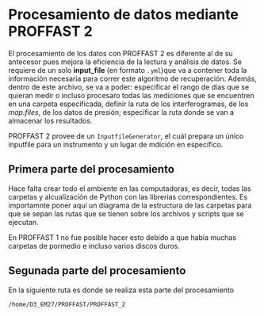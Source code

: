 # Procesamiento de datos mediante PROFFAST 2

El procesamiento de los datos con PROFFAST 2 es diferente al de su antecesor pues mejora la eficiencia de la lectura y análisis de datos. Se requiere de un solo __input_file__ (en formato `.yml`)que va a contener toda la información necesaria para correr este algoritmo de recuperación. Además, dentro de este archivo, se va a poder: especificar el rango de días que se quieran medir o incluso procesaro todas las mediciones que se encuentren en una carpeta especificada, definir la ruta de los interferogramas, de los _map.files_, de los datos de presión; especificar la ruta donde se van a almacenar los resultados. 

PROFFAST 2 provee de un `InputfileGenerator`, el cuál prepara un único inputfile para un instrumento y un lugar de mdición en específico. 


## Primera parte del procesamiento

Hace falta crear todo el ambiente en las computadoras, es decir, todas las carpetas y alcualización de Python con las librerias correspondientes. Es importamnte poner aquí un diagrama de la estructura de las carpetas para que se sepan las rutas que se tienen sobre los archivos y scripts que se ejecutan. 

En PROFFAST 1 no fue posible hacer esto debido a que había muchas carpetas de pormedio e incluso varios discos duros. 

## Segunada parte del procesamiento

En la siguiente ruta es donde se realiza esta parte del procesamiento

```
/home/D3_EM27/PROFFAST/PROFFAST_2
```

